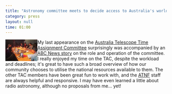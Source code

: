 ```yaml
---
title: "Astronomy committee meets to decide access to Australia's world-class telescopes"
category: press
layout: null
time: 01:00
---
```

<!-- header generated from blosxom format post; make_header.pl 23.1.2022 -->
<p>
<a href="http://www.abc.net.au/news/2015-07-22/astronomers-decide-telescope-access/6639756"><img src="images/tac.jpg" width="100" align="left"></a>
My last appearance on the 
<a href="http://www.atnf.csiro.au/management/tac">Australia Telescope Time Assignment Committee</a>
surprisingly was accompanied by an 
<a href="http://www.abc.net.au/news/2015-07-22/astronomers-decide-telescope-access/6639756">ABC News story</a>
on the role and operation of the committee. I really enjoyed my time on the
TAC, despite the workload and deadlines; it's great to have such a broad
overview of how our community chooses to utilise the national resources
available to them. The other TAC members have been great fun to work with,
and the 
<a href="http://www.atnf.csiro.au">ATNF</a>
staff are always helpful and responsive. I may have even learned
a little about radio astronomy, although no proposals from me... yet!
